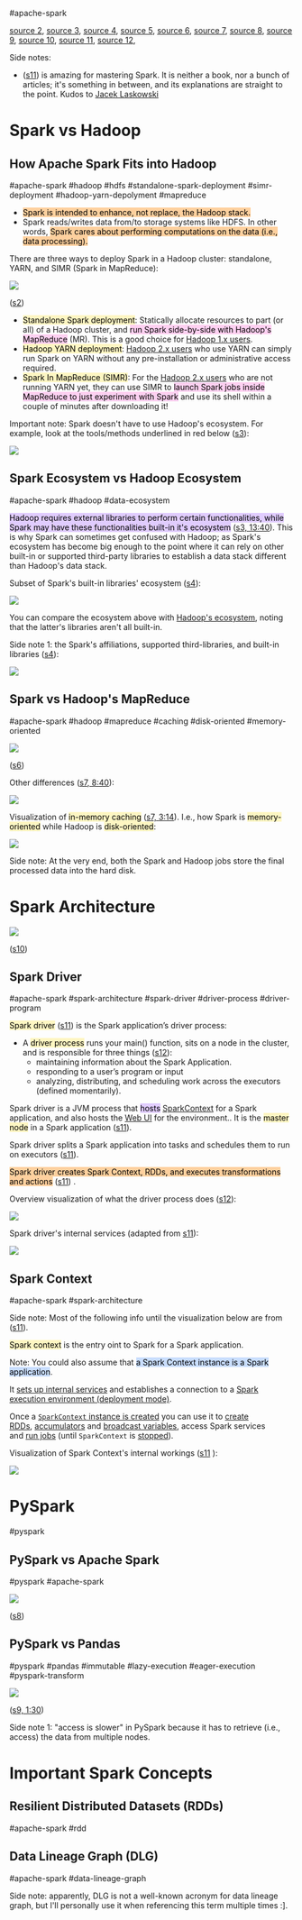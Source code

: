 #apache-spark

[source 2](https://www.databricks.com/blog/2014/01/21/spark-and-hadoop.html), [source 3](https://www.youtube.com/watch?v=AGgyf9bO_8M&list=PLlUZLZydkS7_8WnK8fMENmJFSfPwxw9Fi), [source 4](https://emerginginsightsnow.com/2015/05/17/apache-spark-ecosystem-grows-rapidly-has-hadoop-met-its-match/), [source 5](https://mydataexperiments.com/2017/04/11/hadoop-ecosystem-a-quick-glance/), [source 6](https://inoxoft.com/blog/key-differences-between-mapreduce-and-spark/), [source 7](https://www.youtube.com/watch?v=GAK3mbI_sPY&list=PLlUZLZydkS7_8WnK8fMENmJFSfPwxw9Fi&index=3), [source 8](https://www.quora.com/What-is-the-difference-between-spark-and-pyspark), [source 9](https://www.youtube.com/watch?v=YEGnTKRHpu8&list=PLlUZLZydkS7_8WnK8fMENmJFSfPwxw9Fi&index=3), [source 10](https://www.javatpoint.com/apache-spark-architecture), [source 11](https://mallikarjuna_g.gitbooks.io/spark/content/), [source 12](<https://www.databricks.com/glossary/what-are-spark-applications#:~:text=The%20driver%20process%20runs%20your,the%20executors%20(defined%20momentarily).>), 

Side notes:
* ([s11](https://mallikarjuna_g.gitbooks.io/spark/content/)) is amazing for mastering Spark. It is neither a book, nor a bunch of articles; it's something in between, and its explanations are straight to the point. Kudos to [Jacek Laskowski](https://pl.linkedin.com/in/jaceklaskowski)

# Spark vs Hadoop

## How Apache Spark Fits into Hadoop

#apache-spark  #hadoop  #hdfs  #standalone-spark-deployment  #simr-deployment  #hadoop-yarn-depolyment  #mapreduce 

* <mark style="background: #FFB86CA6;">Spark is intended to enhance, not replace, the Hadoop stack.</mark>
* Spark reads/writes data from/to storage systems like HDFS. In other words, <mark style="background: #FFB86CA6;">Spark cares about performing computations on the data (i.e., data processing).</mark>

There are three ways to deploy Spark in a Hadoop cluster: standalone, YARN, and SIMR (Spark in MapReduce):

![](Media-Temp/Pasted%20image%2020240124151740.png)

([s2](https://www.databricks.com/blog/2014/01/21/spark-and-hadoop.html#:~:text=there%20are%20three%20ways%20to%20deploy%20Spark%20in%20a%20Hadoop%20cluster%3A%20standalone%2C%20YARN%2C%20and%20SIMR.))

* <mark style="background: #FFF3A3A6;">Standalone Spark deployment</mark>: Statically allocate resources to part (or all) of a Hadoop cluster, and <mark style="background: #FFB8EBA6;">run Spark side-by-side with Hadoop's MapReduce</mark> (MR). This is a good choice for [Hadoop 1.x users](Hadoop.md#Hadoop%20Core%20Components%20(V1.0%20vs%20V2.0)).
* <mark style="background: #FFF3A3A6;">Hadoop YARN deployment</mark>: [Hadoop 2.x users](Hadoop.md#Hadoop%20Core%20Components%20(V1.0%20vs%20V2.0)) who use YARN can simply run Spark on YARN without any pre-installation or administrative access required.
* <mark style="background: #FFF3A3A6;">Spark In MapReduce (SIMR)</mark>: For the [Hadoop 2.x users](Hadoop.md#Hadoop%20Core%20Components%20(V1.0%20vs%20V2.0)) who are not running YARN yet, they can use SIMR to <mark style="background: #FFB8EBA6;">launch Spark jobs inside MapReduce to just experiment with Spark</mark> and use its shell within a couple of minutes after downloading it!

Important note: Spark doesn't have to use Hadoop's ecosystem. For example, look at the tools/methods underlined in red below ([s3](https://youtu.be/AGgyf9bO_8M?list=PLlUZLZydkS7_8WnK8fMENmJFSfPwxw9Fi&t=685)):

![](Media-Temp/Pasted%20image%2020240124162013.png)

## Spark Ecosystem vs Hadoop Ecosystem

#apache-spark  #hadoop  #data-ecosystem  

<mark style="background: #D2B3FFA6;">Hadoop requires external libraries to perform certain functionalities, while Spark may have these functionalities built-in it's ecosystem</mark> ([s3, 13:40](https://youtu.be/AGgyf9bO_8M?list=PLlUZLZydkS7_8WnK8fMENmJFSfPwxw9Fi&t=822)). This is why Spark can sometimes get confused with Hadoop; as Spark's ecosystem has become big enough to the point where it can rely on other built-in or supported third-party libraries to establish a data stack different than Hadoop's data stack.

Subset of Spark's built-in libraries' ecosystem ([s4](https://emerginginsightsnow.com/2015/05/17/apache-spark-ecosystem-grows-rapidly-has-hadoop-met-its-match/)):

![](Media-Temp/Pasted%20image%2020240124163832.png)

You can compare the ecosystem above with [Hadoop's ecosystem](Hadoop.md#Hadoop's%20Ecosystem), noting that the latter's libraries aren't all built-in.

Side note 1: the Spark's affiliations, supported third-libraries, and built-in libraries ([s4](https://emerginginsightsnow.com/2015/05/17/apache-spark-ecosystem-grows-rapidly-has-hadoop-met-its-match/#:~:text=Spark%20Support%20Grows%20Quickly%20Among%20Platform%20Providers)):

![](Media-Temp/Pasted%20image%2020240124164315.png)


## Spark vs Hadoop's MapReduce

#apache-spark  #hadoop  #mapreduce  #caching  #disk-oriented  #memory-oriented

![](Media-Temp/Pasted%20image%2020240125101019.png)

([s6](https://inoxoft.com/blog/key-differences-between-mapreduce-and-spark/#anchor-comparing-spark-and-hadoop-mapreduce-differences))

Other differences ([s7, 8:40](https://youtu.be/GAK3mbI_sPY?list=PLlUZLZydkS7_8WnK8fMENmJFSfPwxw9Fi&t=520)):

![](Media-Temp/Pasted%20image%2020240125101955.png)

Visualization of <mark style="background: #FFF3A3A6;">in-memory caching</mark> ([s7, 3:14](https://youtu.be/GAK3mbI_sPY?list=PLlUZLZydkS7_8WnK8fMENmJFSfPwxw9Fi&t=194)). I.e., how Spark is <mark style="background: #FFF3A3A6;">memory-oriented</mark> while Hadoop is <mark style="background: #FFF3A3A6;">disk-oriented</mark>:

![](Media-Temp/Pasted%20image%2020240125101213.png)

Side note: At the very end, both the Spark and Hadoop jobs store the final processed data into the hard disk.

# Spark Architecture

![](Media-Temp/Pasted%20image%2020240125121533.png)

([s10](https://www.javatpoint.com/apache-spark-architecture#:~:text=Let%27s%20understand%20the%20Spark%20architecture))

## Spark Driver

#apache-spark  #spark-architecture  #spark-driver  #driver-process  #driver-program  

<mark style="background: #FFF3A3A6;">Spark driver</mark> ([s11](https://mallikarjuna_g.gitbooks.io/spark/content/spark-driver.html)) is the Spark application’s driver process:
* A <mark style="background: #FFF3A3A6;">driver process</mark>  runs your main() function, sits on a node in the cluster, and is responsible for three things ([s12](<https://www.databricks.com/glossary/what-are-spark-applications#:~:text=The%20driver%20process%20runs%20your,the%20executors%20(defined%20momentarily).>)):
	* maintaining information about the Spark Application.
	* responding to a user’s program or input
	* analyzing, distributing, and scheduling work across the executors (defined momentarily).

Spark driver is a JVM process that <mark style="background: #D2B3FFA6;">hosts</mark> [SparkContext](https://mallikarjuna_g.gitbooks.io/spark/content/spark-sparkcontext.html) for a Spark application, and also hosts the [Web UI](https://mallikarjuna_g.gitbooks.io/spark/content/spark-webui.html) for the environment.. It is the <mark style="background: #FFF3A3A6;">master node</mark> in a Spark application ([s11](https://mallikarjuna_g.gitbooks.io/spark/content/spark-driver.html)).

Spark driver splits a Spark application into tasks and schedules them to run on executors ([s11](https://mallikarjuna_g.gitbooks.io/spark/content/spark-driver.html)).

<mark style="background: #FFB86CA6;">Spark driver creates Spark Context, RDDs, and executes transformations and actions</mark> ([s11](https://mallikarjuna_g.gitbooks.io/spark/content/spark-driver.html)) .

Overview visualization of what the driver process does ([s12](<https://www.databricks.com/glossary/what-are-spark-applications#:~:text=The%20driver%20process%20runs%20your,the%20executors%20(defined%20momentarily).>)):

![](Media-Temp/Pasted%20image%2020240125142054.png)

Spark driver's internal services (adapted from [s11](https://mallikarjuna_g.gitbooks.io/spark/content/spark-driver.html)):

![](Media-Temp/Pasted%20image%2020240125143003.png)

## Spark Context

#apache-spark  #spark-architecture 

Side note: Most of the following info until the visualization below are from ([s11](https://mallikarjuna_g.gitbooks.io/spark/content/spark-sparkcontext.html)).

<mark style="background: #FFF3A3A6;">Spark context</mark> is the entry oint to Spark for a Spark application.

Note: You could also assume that <mark style="background: #ADCCFFA6;">a Spark Context instance is a Spark application</mark>.

It [sets up internal services](https://mallikarjuna_g.gitbooks.io/spark/content/spark-sparkcontext-creating-instance-internals.html) and establishes a connection to a [Spark execution environment (deployment mode)](https://mallikarjuna_g.gitbooks.io/spark/content/spark-deployment-environments.html).

Once a [`SparkContext` instance is created](https://mallikarjuna_g.gitbooks.io/spark/content/spark-sparkcontext.html#creating-instance) you can use it to [create RDDs](https://mallikarjuna_g.gitbooks.io/spark/content/spark-sparkcontext.html#creating-rdds), [accumulators](https://mallikarjuna_g.gitbooks.io/spark/content/spark-sparkcontext.html#creating-accumulators) and [broadcast variables](https://mallikarjuna_g.gitbooks.io/spark/content/spark-sparkcontext.html#broadcast), access Spark services and [run jobs](https://mallikarjuna_g.gitbooks.io/spark/content/spark-sparkcontext.html#runJob) (until `SparkContext` is [stopped](https://mallikarjuna_g.gitbooks.io/spark/content/spark-sparkcontext.html#stop)).

Visualization of Spark Context's internal workings ([s11](https://mallikarjuna_g.gitbooks.io/spark/content/spark-sparkcontext.html) ):

![](Media-Temp/Pasted%20image%2020240125144217.png)

# PySpark

#pyspark  

## PySpark vs Apache Spark

#pyspark  #apache-spark 

![](Media-Temp/Pasted%20image%2020240125102807.png)

([s8](https://www.quora.com/What-is-the-difference-between-spark-and-pyspark#:~:text=Let%E2%80%99s%20consider%20an%20example%20to%20make%20things%20easier%20to%20understand))

## PySpark vs Pandas

#pyspark  #pandas  #immutable  #lazy-execution  #eager-execution  #pyspark-transform

![](Media-Temp/Pasted%20image%2020240125103033.png)

([s9, 1:30](https://youtu.be/YEGnTKRHpu8?list=PLlUZLZydkS7_8WnK8fMENmJFSfPwxw9Fi&t=92))

Side note 1: "access is slower" in PySpark because it has to retrieve (i.e., access) the data from multiple nodes.



# Important Spark Concepts

## Resilient Distributed Datasets (RDDs)

#apache-spark  #rdd  


## Data Lineage Graph (DLG)

#apache-spark  #data-lineage-graph

Side note: apparently, DLG is not a well-known acronym for data lineage graph, but I'll personally use it when referencing this term multiple times :\].

